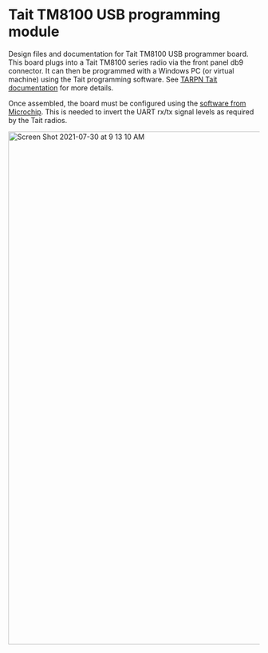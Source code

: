 # Tait TM8100 USB programming module

Design files and documentation for Tait TM8100 USB programmer board. This board plugs into a Tait TM8100 series radio
via the front panel db9 connector. It can then be programmed with a Windows PC (or virtual machine) using the Tait
programming software. See [TARPN Tait documentation](http://tarpn.net/t/builder/tait_tm8105_notes/builders_radios_tait8105.html) 
for more details.

Once assembled, the board must be configured using the [software from Microchip](https://www.microchip.com/en-us/product/MCP2200).
This is needed to invert the UART rx/tx signal levels as required by the Tait radios.

<img width="1027" alt="Screen Shot 2021-07-30 at 9 13 10 AM" src="https://user-images.githubusercontent.com/55116/127658022-1a494baf-c691-4a6c-842f-5ee45fdfba4d.png">

